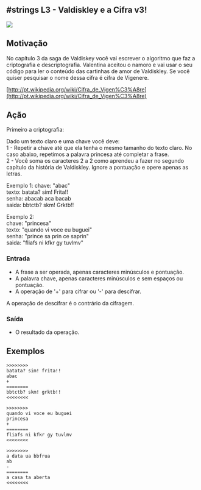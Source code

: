 ## #strings L3 - Valdiskley e a Cifra v3!


![](https://raw.githubusercontent.com/qxcodefup/moodle/master/base/107/__capa.jpg)

## Motivação

No capítulo 3 da saga de Valdiskey você vai escrever o algoritmo que faz a criptografia e descriptografia. Valentina aceitou o namoro e vai usar o seu código para ler o conteúdo das cartinhas de amor de Valdiskley. Se você quiser pesquisar o nome dessa cifra é cifra de Vigenere.

[http://pt.wikipedia.org/wiki/Cifra_de_Vigen%C3%A8re](http://pt.wikipedia.org/wiki/Cifra_de_Vigen%C3%A8re)

## Ação

Primeiro a criptografia:

Dado um texto claro e uma chave você deve:  
1 - Repetir a chave até que ela tenha o mesmo tamanho do texto claro. No caso abaixo, repetimos a palavra princesa até completar a frase.  
2 - Você soma os caracteres 2 a 2 como aprendeu a fazer no segundo capítulo da história de Valdiskley. Ignore a pontuação e opere apenas as letras.

Exemplo 1: chave: "abac"  
texto: batata? sim! Frita!!  
senha: abacab aca bacab  
saida: bbtctb? skm! Grktb!!

Exemplo 2:  
chave: "princesa"  
texto: "quando vi voce eu buguei"  
senha: "prince sa prin ce saprin"  
saida: "fliafs ni kfkr gy tuvlmv"

### Entrada

*   A frase a ser operada, apenas caracteres minúsculos e pontuação.
*   A palavra chave, apenas caracteres minúsculos e sem espaços ou pontuação.
*   A operação de '+' para cifrar ou '-' para descifrar.

A operação de descifrar é o contrário da cifragem.

### Saída

*   O resultado da operação.

## Exemplos

```
>>>>>>>>
batata? sim! frita!!
abac
+
========
bbtctb? skm! grktb!!
<<<<<<<<

>>>>>>>>
quando vi voce eu buguei
princesa
+
========
fliafs ni kfkr gy tuvlmv
<<<<<<<<

>>>>>>>>
a data ua bbfrua
ab
-
========
a casa ta aberta
<<<<<<<<
```

